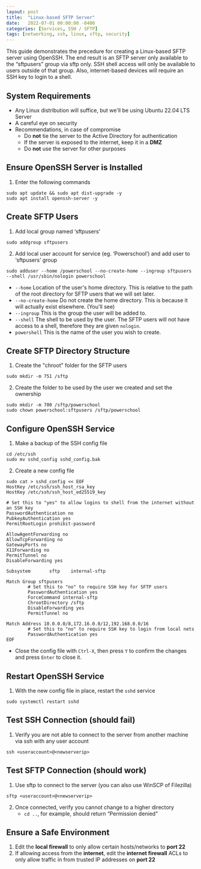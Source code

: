 ```yaml
---
layout: post
title:  "Linux-based SFTP Server"
date:   2022-07-01 00:00:00 -0400
categories: [Services, SSH / SFTP]
tags: [networking, ssh, linux, sftp, security]
---
```

This guide demonstrates the precedure for creating a Linux-based SFTP server using OpenSSH. The end result is an SFTP server only available to the “sftpusers” group via sftp only. SSH shell access will only be available to users outside of that group. Also, internet-based devices will require an SSH key to login to a shell.

## System Requirements
* Any Linux distribution will suffice,
but we'll be using Ubuntu 22.04 LTS Server
* A careful eye on security
* Recommendations, in case of compromise
    * Do **not** tie the server to the Active Directory for authentication
    * If the server is exposed to the internet, keep it in a **DMZ**
    * Do **not** use the server for other purposes

## Ensure OpenSSH Server is Installed
1. Enter the following commands
```shell
sudo apt update && sudo apt dist-upgrade -y
sudo apt install openssh-server -y
```

## Create SFTP Users
1. Add local group named ‘sftpusers’
```shell
sudo addgroup sftpusers
```
2. Add local user account for service (eg. ‘Powerschool’) and add user to ‘sftpusers’ group
```shell
sudo adduser --home /powerschool --no-create-home --ingroup sftpusers --shell /usr/sbin/nologin powerschool
```
- `--home` Location of the user's home directory. This is relative to the path of the root directory for SFTP users that we will set later.
- `--no-create-home` Do not create the home directory. This is because it will actually exist elsewhere. (You'll see)
- `--ingroup` This is the group the user will be added to.
- `--shell` The shell to be used by the user. The SFTP users will not have access to a shell, therefore they are given `nologin`.
- `powershell` This is the name of the user you wish to create.

## Create SFTP Directory Structure
1. Create the "chroot" folder for the SFTP users
```shell
sudo mkdir -m 751 /sftp
```
2. Create the folder to be used by the user we created and set the ownership
```shell
sudo mkdir -m 700 /sftp/powerschool
sudo chown powerschool:sftpusers /sftp/powerschool
```

## Configure OpenSSH Service
1. Make a backup of the SSH config file
```shell
cd /etc/ssh
sudo mv sshd_config sshd_config.bak
```
2. Create a new config file

```shell
sudo cat > sshd_config << EOF
HostKey /etc/ssh/ssh_host_rsa_key
HostKey /etc/ssh/ssh_host_ed25519_key

# Set this to "yes" to allow logins to shell from the internet without an SSH key
PasswordAuthentication no
PubkeyAuthentication yes
PermitRootLogin prohibit-password

AllowAgentForwarding no
AllowTcpForwarding no
GatewayPorts no
X11Forwarding no
PermitTunnel no
DisableForwarding yes

Subsystem       sftp    internal-sftp

Match Group sftpusers
        # Set this to "no" to require SSH key for SFTP users
        PasswordAuthentication yes
        ForceCommand internal-sftp
        ChrootDirectory /sftp
        DisableForwarding yes
        PermitTunnel no

Match Address 10.0.0.0/8,172.16.0.0/12,192.168.0.0/16
        # Set this to "no" to require SSH key to login from local nets
        PasswordAuthentication yes
EOF
```

- Close the config file with `Ctrl-X`, then press `Y` to confirm the changes and press `Enter` to close it.

## Restart OpenSSH Service
1. With the new config file in place, restart the `sshd` service
```shell
sudo systemctl restart sshd
```

## Test SSH Connection (should fail)
1. Verify you are not able to connect to the server from another machine via ssh with any user account
```shell
ssh <useraccount>@<newserverip>
```

## Test SFTP Connection (should work)
1. Use sftp to connect to the server (you can also use WinSCP of Filezilla)
```shell
sftp <useraccount>@<newserverip>
```
2. Once connected, verify you cannot change to a higher directory
    * `cd ..`, for example, should return “Permission denied”

## Ensure a Safe Environment
1. Edit the **local firewall** to only allow certain hosts/networks to **port 22**
2. If allowing access from the **internet**, edit the **internet firewall** ACLs to only allow traffic in from trusted IP addresses on **port 22**

